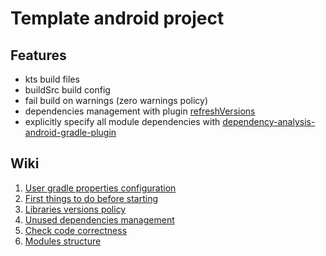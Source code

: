 # Template android project

## Features

- kts build files
- buildSrc build config
- fail build on warnings (zero warnings policy)
- dependencies management with plugin [refreshVersions](https://jmfayard.github.io/refreshVersions/)
- explicitly specify all module dependencies
  with [dependency-analysis-android-gradle-plugin](https://github.com/autonomousapps/dependency-analysis-android-gradle-plugin)

## Wiki

1. [User gradle properties configuration](./wiki/gradle-user.md)
1. [First things to do before starting](./wiki/first-things-to-do.md)
1. [Libraries versions policy](./wiki/versions-policy.md)
1. [Unused dependencies management](./wiki/unused-dependencies.md)
1. [Check code correctness](./wiki/checks.md)
1. [Modules structure](./wiki/modules-structure.md)
